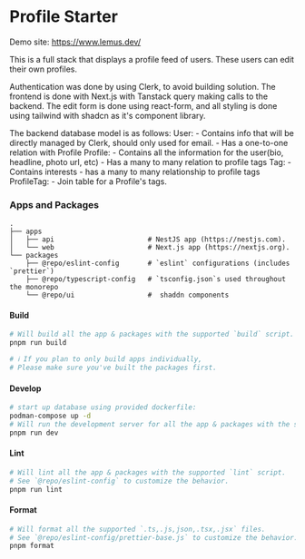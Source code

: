 # Profile Starter
Demo site: https://www.lemus.dev/

This is a full stack that displays a profile feed of users. These users can edit their own profiles.

Authentication was done by using Clerk, to avoid building solution. The frontend is done with Next.js with Tanstack query making calls to the backend. The edit form is done using react-form, and all styling is done using tailwind with shadcn as it's component library.

The backend database model is as follows:
User:
    - Contains info that will be directly managed by Clerk, should only used for email.
    - Has a one-to-one relation with Profile
Profile:
    - Contains all the information for the user(bio, headline, photo url, etc)
    - Has a many to many relation to profile tags
Tag:
    - Contains interests
    - has a many to many relationship to profile tags
ProfileTag:
    - Join table for a Profile's tags.


### Apps and Packages

    .
    ├── apps
    │   ├── api                       # NestJS app (https://nestjs.com).
    │   └── web                       # Next.js app (https://nextjs.org).
    └── packages
        ├── @repo/eslint-config       # `eslint` configurations (includes `prettier`)
        ├── @repo/typescript-config   # `tsconfig.json`s used throughout the monorepo
        └── @repo/ui                  #  shaddn components


#### Build

```bash
# Will build all the app & packages with the supported `build` script.
pnpm run build

# ℹ️ If you plan to only build apps individually,
# Please make sure you've built the packages first.
```

#### Develop

```bash
# start up database using provided dockerfile:
podman-compose up -d
# Will run the development server for all the app & packages with the supported `dev` script.
pnpm run dev
```

#### Lint

```bash
# Will lint all the app & packages with the supported `lint` script.
# See `@repo/eslint-config` to customize the behavior.
pnpm run lint
```

#### Format

```bash
# Will format all the supported `.ts,.js,json,.tsx,.jsx` files.
# See `@repo/eslint-config/prettier-base.js` to customize the behavior.
pnpm format
```